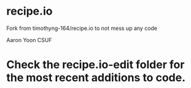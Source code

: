 # recipe.io

Fork from timothyng-164/recipe.io to not mess up any code

Aaron Yoon CSUF

# Check the recipe.io-edit folder for the most recent additions to code.
